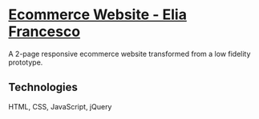 # [Ecommerce Website - Elia Francesco](https://yuhui-shen.github.io/ecommerce-project/)
A 2-page responsive ecommerce website transformed from a low fidelity prototype.

## Technologies ##
HTML, CSS, JavaScript, jQuery
